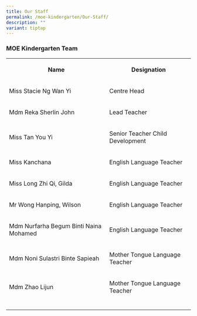 ```yaml
---
title: Our Staff
permalink: /moe-kindergarten/Our-Staff/
description: ""
variant: tiptap
---
```

<h3><strong>MOE Kindergarten Team</strong></h3>
<table style="minWidth: 50px">
<colgroup>
<col>
<col>
</colgroup>
<tbody>
<tr>
<th rowspan="1" colspan="1">
<p>Name</p>
</th>
<th rowspan="1" colspan="1">
<p>Designation</p>
</th>
</tr>
<tr>
<td rowspan="1" colspan="1">
<p>Miss Stacie Ng Wan Yi</p>
</td>
<td rowspan="1" colspan="1">
<p>Centre Head</p>
</td>
</tr>
<tr>
<td rowspan="1" colspan="1">
<p>Mdm Reka Sherlin John</p>
</td>
<td rowspan="1" colspan="1">
<p>Lead Teacher</p>
</td>
</tr>
<tr>
<td rowspan="1" colspan="1">
<p>Miss Tan You Yi</p>
</td>
<td rowspan="1" colspan="1">
<p>Senior Teacher Child Development</p>
</td>
</tr>
<tr>
<td rowspan="1" colspan="1">
<p>Miss Kanchana</p>
</td>
<td rowspan="1" colspan="1">
<p>English Language Teacher</p>
</td>
</tr>
<tr>
<td rowspan="1" colspan="1">
<p>Miss Long Zhi Qi, Gilda</p>
</td>
<td rowspan="1" colspan="1">
<p>English Language Teacher</p>
</td>
</tr>
<tr>
<td rowspan="1" colspan="1">
<p>Mr Wong Hanping, Wilson</p>
</td>
<td rowspan="1" colspan="1">
<p>English Language Teacher</p>
</td>
</tr>
<tr>
<td rowspan="1" colspan="1">
<p>Mdm Nurfarha Begum Binti Naina Mohamed</p>
</td>
<td rowspan="1" colspan="1">
<p>English Language Teacher</p>
</td>
</tr>
<tr>
<td rowspan="1" colspan="1">
<p>Mdm Noni Sulastri Binte Sapieah</p>
</td>
<td rowspan="1" colspan="1">
<p>Mother Tongue Language Teacher</p>
</td>
</tr>
<tr>
<td rowspan="1" colspan="1">
<p>Mdm Zhao Lijun</p>
</td>
<td rowspan="1" colspan="1">
<p>Mother Tongue Language Teacher</p>
</td>
</tr>
<tr>
<td rowspan="1" colspan="1">
<p></p>
</td>
<td rowspan="1" colspan="1">
<p></p>
</td>
</tr>
</tbody>
</table>
<p></p>